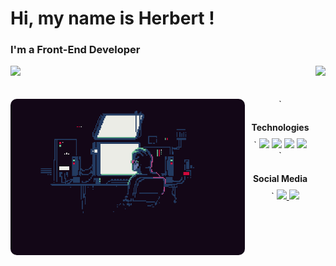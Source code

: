 # Hi, my name is Herbert !

### I'm a Front-End Developer

<div>
  <img height="180em" src="https://github-readme-stats.vercel.app/api?username=Herbertguarezi&show_icons=true&theme=great-gatsby&count_private=true"/>
  <img align="right" height="180em" src="https://github-readme-stats.vercel.app/api/top-langs/?username=Herbertguarezi&layout=compact&langs_count=16&theme=great-gatsby"/>
</div>
<br>

<div  align="center"> 
  <div style="display: inline_block"><br>
    <img align="left" height="250" alt="coding-time" src="./coding.gif" style='border-radius: 10px'>
    `<h1 style="font-size:1em;">Technologies</h1>`
    <img width="40" src="https://cdn.jsdelivr.net/gh/devicons/devicon@latest/icons/javascript/javascript-plain.svg" />
    <img width="40" src="https://cdn.jsdelivr.net/gh/devicons/devicon@latest/icons/react/react-original.svg" />
    <img width="40" src="https://cdn.jsdelivr.net/gh/devicons/devicon@latest/icons/css3/css3-original.svg" />
    <img width="40" src="https://cdn.jsdelivr.net/gh/devicons/devicon@latest/icons/figma/figma-original.svg" />
   </div>
    
  <div>
   `<h1 style="font-size:1em;">Social Media</h1>`
      <a href = "mailto: herbertguarezi@gmail.com">
        <img width="40" src="https://upload.wikimedia.org/wikipedia/commons/9/90/Outlook.com_icon_%282012-2019%29.svg">
      </a>
      <a href = "https://www.linkedin.com/in/herbertguarezi/">
        <img  width="40" src="https://cdn.jsdelivr.net/gh/devicons/devicon@latest/icons/linkedin/linkedin-original.svg" />
      </a>
  </div>
</div>
